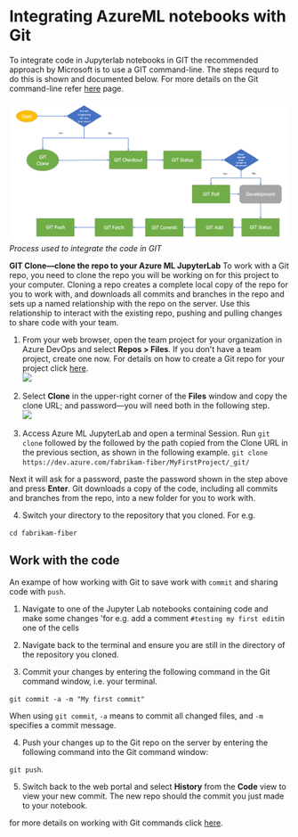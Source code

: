 # Integrating AzureML notebooks with Git

To integrate code in Jupyterlab notebooks in GIT the recommended approach by Microsoft is to use a GIT command-line. 
The steps requrd to do this is shown and documented below. For more details on the Git command-line refer [here](https://github.com/felicity-borg/Microsoft-TDSP/blob/master/Docs/createRepo.md) page. 

![](https://github.com/felicity-borg/Microsoft-TDSP/blob/master/Docs/media/resources/git-integration.PNG)
*Process used to integrate the code in GIT*

**GIT Clone—clone the repo to your Azure ML JupyterLab**
To work with a Git repo, you need to clone the repo you will be working on for this project to your computer. Cloning a repo creates a complete local copy of the repo for you to work with, and downloads all commits and branches in the repo and sets up a named relationship with the repo on the server. Use this relationship to interact with the existing repo, pushing and pulling changes to share code with your team.

1. From your web browser, open the team project for your organization in Azure DevOps and select **Repos > Files**. If you don't have a team project, create one now.
For details on how to create a Git repo for your project click [here](https://github.com/felicity-borg/Microsoft-TDSP/blob/master/Docs/createRepo.md).<br>
![](https://docs.microsoft.com/en-us/azure/devops/repos/get-started/media/clone-repo/repos-files.png?view=azure-devops)

2. Select **Clone** in the upper-right corner of the **Files** window and copy the clone URL; and password—you will need both in the following step. <br>
![](https://docs.microsoft.com/en-us/azure/devops/repos/get-started/media/clone-repo/clone-repo.png?view=azure-devops)

3. Access Azure ML JupyterLab and open a terminal Session. Run `git clone` followed by the followed by the path copied from the Clone URL in the previous section, as shown in the following example.
`git clone https://dev.azure.com/fabrikam-fiber/MyFirstProject/_git/`

Next it will ask for a password, paste the password shown in the step above and press **Enter**. 
Git downloads a copy of the code, including all commits and branches from the repo, into a new folder for you to work with.

4. Switch your directory to the repository that you cloned. For e.g. 

`cd fabrikam-fiber`

## Work with the code

An exampe of how working with Git to save work with `commit` and sharing code with `push`. 

1. Navigate to one of the Jupyter Lab notebooks containing code and make some changes 'for e.g. add a comment `#testing my first edit`in one of the cells

2. Navigate back to the terminal and ensure you are still in the directory of the repository you cloned. 

3. Commit your changes by entering the following command in the Git command window, i.e. your terminal. 

`git commit -a -m "My first commit"`

When using `git commit`, `-a` means to commit all changed files, and `-m` specifies a commit message.

4. Push your changes up to the Git repo on the server by entering the following command into the Git command window:

`git push`. 

5. Switch back to the web portal and select **History** from the **Code** view to view your new commit. The new repo should the commit you just made to your notebook.

for more details on working with Git commands click [here](https://docs.microsoft.com/en-us/azure/devops/repos/git/?view=azure-devops).

